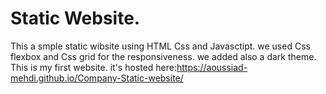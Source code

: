 # Static Website.
This a smple static wibsite using HTML Css and Javasctipt.
we used Css flexbox and Css grid for the responsiveness.
we added also a dark theme.
This is my first website.
it's hosted here:https://aoussiad-mehdi.github.io/Company-Static-website/
